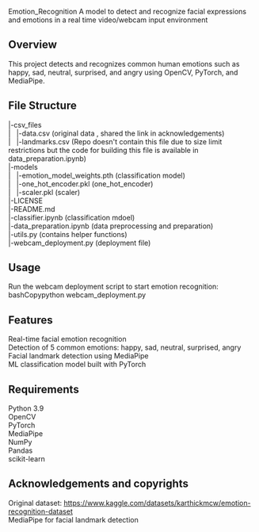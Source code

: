 Emotion_Recognition
A model to detect and recognize facial expressions and emotions in a real time video/webcam input environment
## Overview
This project detects and recognizes common human emotions such as happy, sad, neutral, surprised, and angry using OpenCV, PyTorch, and MediaPipe.

## File Structure
|-csv_files <br>
|  &nbsp;&nbsp;|-data.csv (original data , shared the link in acknowledgements)<br>
|  &nbsp;&nbsp;|-landmarks.csv (Repo doesn't contain this file due to size limit restrictions but the code for building this file is available in data_preparation.ipynb)<br>
|-models<br>
|  &nbsp;&nbsp;|-emotion_model_weights.pth (classification model)<br>
|  &nbsp;&nbsp;|-one_hot_encoder.pkl (one_hot_encoder)<br>
|  &nbsp;&nbsp;|-scaler.pkl (scaler)<br>
|-LICENSE<br>
|-README.md <br>
|-classifier.ipynb (classification mdoel)<br>
|-data_preparation.ipynb (data preprocessing and preparation)<br>
|-utils.py (contains helper functions)<br>
|-webcam_deployment.py (deployment file)<br>

## Usage
Run the webcam deployment script to start emotion recognition:<br>
bashCopypython webcam_deployment.py<br>
## Features
Real-time facial emotion recognition<br>
Detection of 5 common emotions: happy, sad, neutral, surprised, angry<br>
Facial landmark detection using MediaPipe<br>
ML classification model built with PyTorch<br>

## Requirements

Python 3.9<br>
OpenCV<br>
PyTorch<br>
MediaPipe<br>
NumPy<br>
Pandas<br>
scikit-learn<br>

## Acknowledgements and copyrights
Original dataset: https://www.kaggle.com/datasets/karthickmcw/emotion-recognition-dataset <br>
MediaPipe for facial landmark detection<br>
